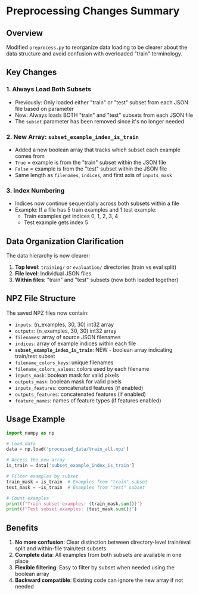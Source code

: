 # Preprocessing Changes Summary

## Overview
Modified `preprocess.py` to reorganize data loading to be clearer about the data structure and avoid confusion with overloaded "train" terminology.

## Key Changes

### 1. Always Load Both Subsets
- Previously: Only loaded either "train" or "test" subset from each JSON file based on parameter
- Now: Always loads BOTH "train" and "test" subsets from each JSON file
- The `subset` parameter has been removed since it's no longer needed

### 2. New Array: `subset_example_index_is_train`
- Added a new boolean array that tracks which subset each example comes from
- `True` = example is from the "train" subset within the JSON file
- `False` = example is from the "test" subset within the JSON file
- Same length as `filenames`, `indices`, and first axis of `inputs_mask`

### 3. Index Numbering
- Indices now continue sequentially across both subsets within a file
- Example: If a file has 5 train examples and 1 test example:
  - Train examples get indices 0, 1, 2, 3, 4
  - Test example gets index 5

## Data Organization Clarification

The data hierarchy is now clearer:
1. **Top level**: `training/` or `evaluation/` directories (train vs eval split)
2. **File level**: Individual JSON files
3. **Within files**: "train" and "test" subsets (now both loaded together)

## NPZ File Structure

The saved NPZ files now contain:
- `inputs`: (n_examples, 30, 30) int32 array
- `outputs`: (n_examples, 30, 30) int32 array
- `filenames`: array of source JSON filenames
- `indices`: array of example indices within each file
- **`subset_example_index_is_train`**: NEW - boolean array indicating train/test subset
- `filename_colors_keys`: unique filenames
- `filename_colors_values`: colors used by each filename
- `inputs_mask`: boolean mask for valid pixels
- `outputs_mask`: boolean mask for valid pixels
- `inputs_features`: concatenated features (if enabled)
- `outputs_features`: concatenated features (if enabled)
- `feature_names`: names of feature types (if features enabled)

## Usage Example

```python
import numpy as np

# Load data
data = np.load('processed_data/train_all.npz')

# Access the new array
is_train = data['subset_example_index_is_train']

# Filter examples by subset
train_mask = is_train  # Examples from "train" subset
test_mask = ~is_train  # Examples from "test" subset

# Count examples
print(f"Train subset examples: {train_mask.sum()}")
print(f"Test subset examples: {test_mask.sum()}")
```

## Benefits

1. **No more confusion**: Clear distinction between directory-level train/eval split and within-file train/test subsets
2. **Complete data**: All examples from both subsets are available in one place
3. **Flexible filtering**: Easy to filter by subset when needed using the boolean array
4. **Backward compatible**: Existing code can ignore the new array if not needed 